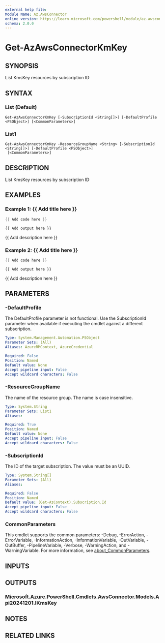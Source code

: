 ```yaml
---
external help file:
Module Name: Az.AwsConnector
online version: https://learn.microsoft.com/powershell/module/az.awsconnector/get-azawsconnectorkmkey
schema: 2.0.0
---
```


# Get-AzAwsConnectorKmKey

## SYNOPSIS
List KmsKey resources by subscription ID

## SYNTAX

### List (Default)
```
Get-AzAwsConnectorKmKey [-SubscriptionId <String[]>] [-DefaultProfile <PSObject>] [<CommonParameters>]
```

### List1
```
Get-AzAwsConnectorKmKey -ResourceGroupName <String> [-SubscriptionId <String[]>] [-DefaultProfile <PSObject>]
 [<CommonParameters>]
```

## DESCRIPTION
List KmsKey resources by subscription ID

## EXAMPLES

### Example 1: {{ Add title here }}
```powershell
{{ Add code here }}
```

```output
{{ Add output here }}
```

{{ Add description here }}

### Example 2: {{ Add title here }}
```powershell
{{ Add code here }}
```

```output
{{ Add output here }}
```

{{ Add description here }}

## PARAMETERS

### -DefaultProfile
The DefaultProfile parameter is not functional.
Use the SubscriptionId parameter when available if executing the cmdlet against a different subscription.

```yaml
Type: System.Management.Automation.PSObject
Parameter Sets: (All)
Aliases: AzureRMContext, AzureCredential

Required: False
Position: Named
Default value: None
Accept pipeline input: False
Accept wildcard characters: False
```

### -ResourceGroupName
The name of the resource group.
The name is case insensitive.

```yaml
Type: System.String
Parameter Sets: List1
Aliases:

Required: True
Position: Named
Default value: None
Accept pipeline input: False
Accept wildcard characters: False
```

### -SubscriptionId
The ID of the target subscription.
The value must be an UUID.

```yaml
Type: System.String[]
Parameter Sets: (All)
Aliases:

Required: False
Position: Named
Default value: (Get-AzContext).Subscription.Id
Accept pipeline input: False
Accept wildcard characters: False
```

### CommonParameters
This cmdlet supports the common parameters: -Debug, -ErrorAction, -ErrorVariable, -InformationAction, -InformationVariable, -OutVariable, -OutBuffer, -PipelineVariable, -Verbose, -WarningAction, and -WarningVariable. For more information, see [about_CommonParameters](http://go.microsoft.com/fwlink/?LinkID=113216).

## INPUTS

## OUTPUTS

### Microsoft.Azure.PowerShell.Cmdlets.AwsConnector.Models.Api20241201.IKmsKey

## NOTES

## RELATED LINKS

